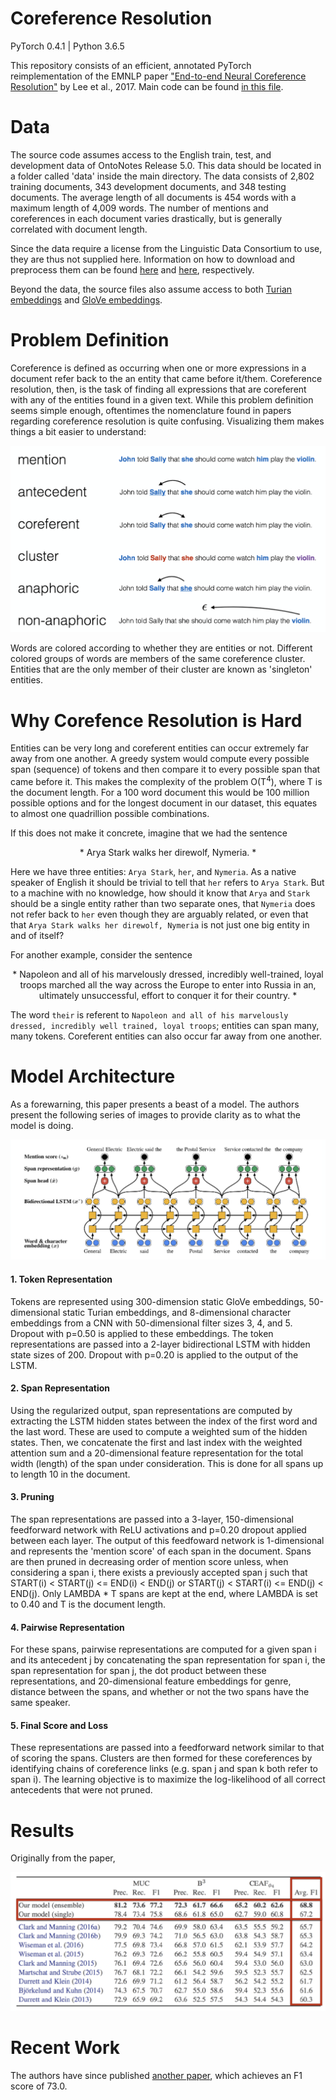 # Coreference Resolution
PyTorch 0.4.1 | Python 3.6.5

This repository consists of an efficient, annotated PyTorch reimplementation of the EMNLP paper ["End-to-end Neural Coreference Resolution"](https://arxiv.org/pdf/1707.07045.pdf) by Lee et al., 2017. Main code can be found [in this file](https://github.com/shayneobrien/coreference-resolution/blob/master/src/coref.py).

# Data
The source code assumes access to the English train, test, and development data of OntoNotes Release 5.0. This data should be located in a folder called 'data' inside the main directory. The data consists of 2,802 training documents, 343 development documents, and 348 testing documents. The average length of all documents is 454 words with a maximum length of 4,009 words. The number of mentions and coreferences in each document varies drastically, but is generally correlated with document length.

Since the data require a license from the Linguistic Data Consortium to use, they are thus not supplied here. Information on how to download and preprocess them can be found [here](http://conll.cemantix.org/2012/data.html) and [here](https://catalog.ldc.upenn.edu/ldc2013t19), respectively.

Beyond the data, the source files also assume access to both [Turian embeddings](http://metaoptimize.s3.amazonaws.com/hlbl-embeddings-ACL2010/hlbl-embeddings-scaled.EMBEDDING_SIZE=50.txt.gz) and [GloVe embeddings](http://nlp.stanford.edu/data/glove.6B.zip).

# Problem Definition
Coreference is defined as occurring when one or more expressions in a document refer back to the an entity that came before it/them. Coreference resolution, then, is the task of finding all expressions that are coreferent with any of the entities found in a given text. While this problem definition seems simple enough, oftentimes the nomenclature found in papers regarding coreference resolution is quite confusing. Visualizing them makes things a bit easier to understand:

![](/imgs/nomenclature.png)

Words are colored according to whether they are entities or not. Different colored groups of words are members of the same coreference cluster. Entities that are the only member of their cluster are known as 'singleton' entities.

# Why Corefence Resolution is Hard

Entities can be very long and coreferent entities can occur extremely far away from one another. A greedy system would compute every possible span (sequence) of tokens and then compare it to every possible span that came before it. This makes the complexity of the problem O(T<sup>4</sup>), where T is the document length. For a 100 word document this would be 100 million possible options and for the longest document in our dataset, this equates to almost one quadrillion possible combinations.

If this does not make it concrete, imagine that we had the sentence 

<p align="center"> 
  * Arya Stark walks her direwolf, Nymeria. *
</p>

Here we have three entities: ```Arya Stark```, ```her```, and ```Nymeria```. As a native speaker of English it should be trivial to tell that ```her``` refers to ```Arya Stark```. But to a machine with no knowledge, how should it know that ```Arya``` and ```Stark``` should be a single entity rather than two separate ones, that ```Nymeria``` does not refer back to ```her``` even though they are arguably related, or even that that ```Arya Stark walks her direwolf, Nymeria``` is not just one big entity in and of itself?


For another example, consider the sentence 
<p align="center"> 
  * Napoleon and all of his marvelously dressed, incredibly well-trained, loyal troops marched all the way across the Europe to enter into Russia in an, ultimately unsuccessful, effort to conquer it for their country. *
</p>


The word ```their``` is referent to ```Napoleon and all of his marvelously dressed, incredibly well trained, loyal troops```; entities can span many, many tokens. Coreferent entities can also occur far away from one another.

# Model Architecture

As a forewarning, this paper presents a beast of a model. The authors present the following series of images to provide clarity as to what the model is doing.

![](/imgs/architecture.png)

#### 1. Token Representation ####
Tokens are represented using 300-dimension static GloVe embeddings, 50-dimensional static Turian embeddings, and 8-dimensional character embeddings from a CNN with 50-dimensional filter sizes 3, 4, and 5. Dropout with p=0.50 is applied to these embeddings. The token representations are passed into a 2-layer bidirectional LSTM with hidden state sizes of 200. Dropout with p=0.20 is applied to the output of the LSTM.

#### 2. Span Representation ####
Using the regularized output, span representations are computed by extracting the LSTM hidden states between the index of the first word and the last word. These are used to compute a weighted sum of the hidden states. Then, we concatenate the first and last index with the weighted attention sum and a 20-dimensional feature representation for the total width (length) of the span under consideration. This is done for all spans up to length 10 in the document.

#### 3. Pruning ####
The span representations are passed into a 3-layer, 150-dimensional feedforward network with ReLU activations and p=0.20 dropout applied between each layer. The output of this feedfoward network is 1-dimensional and represents the 'mention score' of each span in the document. Spans are then pruned in decreasing order of mention score unless, when considering a span i, there exists a previously accepted span j such that START(i) < START(j) <= END(i) < END(j) or START(j) < START(i) <= END(j) < END(j). Only LAMBDA * T spans are kept at the end, where LAMBDA is set to 0.40 and T is the document length.

#### 4. Pairwise Representation ####
For these spans, pairwise representations are computed for a given span i and its antecedent j by concatenating the span representation for span i, the span representation for span j, the dot product between these representations, and 20-dimensional feature embeddings for genre, distance between the spans, and whether or not the two spans have the same speaker.

#### 5. Final Score and Loss ####
These representations are passed into a feedforward network similar to that of scoring the spans. Clusters are then formed for these coreferences by identifying chains of coreference links (e.g. span j and span k both refer to span i). The learning objective is to maximize the log-likelihood of all correct antecedents that were not pruned.

# Results
Originally from the paper,

![](/imgs/results.png)

# Recent Work

The authors have since published [another paper](https://arxiv.org/abs/1804.05392), which achieves an F1 score of 73.0.

